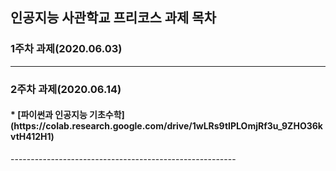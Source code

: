 인공지능 사관학교 프리코스 과제 목차
---------------------------------------------------

<h3>1주차 과제(2020.06.03)</h3>

----------------------------------------------------
<h3>2주차 과제(2020.06.14)</h3>
<h4>* [파이썬과 인공지능 기초수학] (https://colab.research.google.com/drive/1wLRs9tIPLOmjRf3u_9ZHO36kvtH412H1) </h4>
--------------------------------------------------------
